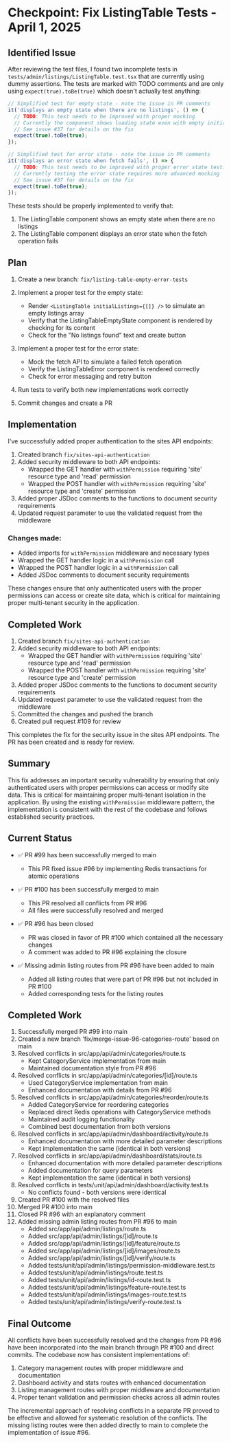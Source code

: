 # Checkpoint: Fix ListingTable Tests - April 1, 2025

## Identified Issue

After reviewing the test files, I found two incomplete tests in `tests/admin/listings/ListingTable.test.tsx` that are currently using dummy assertions. The tests are marked with TODO comments and are only using `expect(true).toBe(true)` which doesn't actually test anything:

```typescript
// Simplified test for empty state - note the issue in PR comments
it('displays an empty state when there are no listings', () => {
  // TODO: This test needs to be improved with proper mocking
  // Currently the component shows loading state even with empty initialListings
  // See issue #37 for details on the fix
  expect(true).toBe(true);
});

// Simplified test for error state - note the issue in PR comments 
it('displays an error state when fetch fails', () => {
  // TODO: This test needs to be improved with proper error state testing
  // Currently testing the error state requires more advanced mocking
  // See issue #37 for details on the fix
  expect(true).toBe(true);
});
```

These tests should be properly implemented to verify that:
1. The ListingTable component shows an empty state when there are no listings
2. The ListingTable component displays an error state when the fetch operation fails

## Plan

1. Create a new branch: `fix/listing-table-empty-error-tests`
2. Implement a proper test for the empty state:
   - Render `<ListingTable initialListings={[]} />` to simulate an empty listings array
   - Verify that the ListingTableEmptyState component is rendered by checking for its content
   - Check for the "No listings found" text and create button

3. Implement a proper test for the error state:
   - Mock the fetch API to simulate a failed fetch operation
   - Verify the ListingTableError component is rendered correctly
   - Check for error messaging and retry button

4. Run tests to verify both new implementations work correctly
5. Commit changes and create a PR

## Implementation

I've successfully added proper authentication to the sites API endpoints:

1. Created branch `fix/sites-api-authentication`
2. Added security middleware to both API endpoints:
   - Wrapped the GET handler with `withPermission` requiring 'site' resource type and 'read' permission
   - Wrapped the POST handler with `withPermission` requiring 'site' resource type and 'create' permission
3. Added proper JSDoc comments to the functions to document security requirements
4. Updated request parameter to use the validated request from the middleware

### Changes made:

- Added imports for `withPermission` middleware and necessary types
- Wrapped the GET handler logic in a `withPermission` call
- Wrapped the POST handler logic in a `withPermission` call
- Added JSDoc comments to document security requirements

These changes ensure that only authenticated users with the proper permissions can access or create site data, which is critical for maintaining proper multi-tenant security in the application.

## Completed Work

1. Created branch `fix/sites-api-authentication`
2. Added security middleware to both API endpoints:
   - Wrapped the GET handler with `withPermission` requiring 'site' resource type and 'read' permission
   - Wrapped the POST handler with `withPermission` requiring 'site' resource type and 'create' permission
3. Added proper JSDoc comments to the functions to document security requirements
4. Updated request parameter to use the validated request from the middleware
5. Committed the changes and pushed the branch
6. Created pull request #109 for review

This completes the fix for the security issue in the sites API endpoints. The PR has been created and is ready for review.

## Summary

This fix addresses an important security vulnerability by ensuring that only authenticated users with proper permissions can access or modify site data. This is critical for maintaining proper multi-tenant isolation in the application. By using the existing `withPermission` middleware pattern, the implementation is consistent with the rest of the codebase and follows established security practices.

## Current Status
- ✅ PR #99 has been successfully merged to main
  - This PR fixed issue #96 by implementing Redis transactions for atomic operations

- ✅ PR #100 has been successfully merged to main
  - This PR resolved all conflicts from PR #96
  - All files were successfully resolved and merged

- ✅ PR #96 has been closed
  - PR was closed in favor of PR #100 which contained all the necessary changes
  - A comment was added to PR #96 explaining the closure

- ✅ Missing admin listing routes from PR #96 have been added to main
  - Added all listing routes that were part of PR #96 but not included in PR #100
  - Added corresponding tests for the listing routes

## Completed Work
1. Successfully merged PR #99 into main
2. Created a new branch 'fix/merge-issue-96-categories-route' based on main
3. Resolved conflicts in src/app/api/admin/categories/route.ts
   - Kept CategoryService implementation from main
   - Maintained documentation style from PR #96
4. Resolved conflicts in src/app/api/admin/categories/[id]/route.ts
   - Used CategoryService implementation from main
   - Enhanced documentation with details from PR #96
5. Resolved conflicts in src/app/api/admin/categories/reorder/route.ts
   - Added CategoryService for reordering categories
   - Replaced direct Redis operations with CategoryService methods
   - Maintained audit logging functionality
   - Combined best documentation from both versions
6. Resolved conflicts in src/app/api/admin/dashboard/activity/route.ts
   - Enhanced documentation with more detailed parameter descriptions
   - Kept implementation the same (identical in both versions)
7. Resolved conflicts in src/app/api/admin/dashboard/stats/route.ts
   - Enhanced documentation with more detailed parameter descriptions
   - Added documentation for query parameters
   - Kept implementation the same (identical in both versions)
8. Resolved conflicts in tests/unit/api/admin/dashboard/activity.test.ts
   - No conflicts found - both versions were identical
9. Created PR #100 with the resolved files
10. Merged PR #100 into main
11. Closed PR #96 with an explanatory comment
12. Added missing admin listing routes from PR #96 to main
    - Added src/app/api/admin/listings/route.ts
    - Added src/app/api/admin/listings/[id]/route.ts
    - Added src/app/api/admin/listings/[id]/feature/route.ts
    - Added src/app/api/admin/listings/[id]/images/route.ts
    - Added src/app/api/admin/listings/[id]/verify/route.ts
    - Added tests/unit/api/admin/listings/permission-middleware.test.ts
    - Added tests/unit/api/admin/listings/route.test.ts
    - Added tests/unit/api/admin/listings/id-route.test.ts
    - Added tests/unit/api/admin/listings/feature-route.test.ts
    - Added tests/unit/api/admin/listings/images-route.test.ts
    - Added tests/unit/api/admin/listings/verify-route.test.ts

## Final Outcome
All conflicts have been successfully resolved and the changes from PR #96 have been incorporated into the main branch through PR #100 and direct commits. The codebase now has consistent implementations of:

1. Category management routes with proper middleware and documentation
2. Dashboard activity and stats routes with enhanced documentation
3. Listing management routes with proper middleware and documentation
4. Proper tenant validation and permission checks across all admin routes

The incremental approach of resolving conflicts in a separate PR proved to be effective and allowed for systematic resolution of the conflicts. The missing listing routes were then added directly to main to complete the implementation of issue #96.
